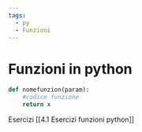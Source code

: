 ```yaml
---
tags:
  - py
  - Funzioni
---
```

# Funzioni in python
```python
def nomefunzion(param):
	#codice funzione
	return x
```

Esercizi [[4.1 Esercizi funzioni python]]
